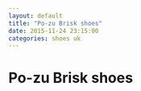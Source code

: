 ```yaml
---
layout: default
title: "Po-zu Brisk shoes"
date: 2015-11-24 23:15:00
categories: shoes uk
---
```


# Po-zu Brisk shoes


